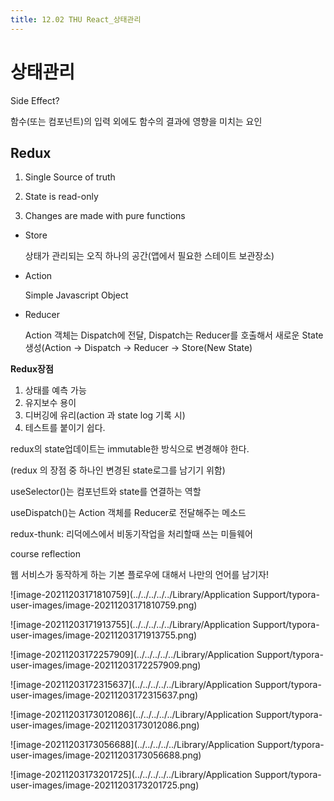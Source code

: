 ```yaml
---
title: 12.02 THU React_상태관리
---
```


# 상태관리

Side Effect?

함수(또는 컴포넌트)의 입력 외에도 함수의 결과에 영향을 미치는 요인



## Redux 

1. Single Source of truth

2. State is read-only
3. Changes are made with pure functions



- Store 

  상태가 관리되는 오직 하나의 공간(앱에서 필요한 스테이트 보관장소)

- Action 

  Simple Javascript Object

- Reducer

  Action 객체는 Dispatch에 전달, Dispatch는 Reducer를 호출해서 새로운 State 생성(Action -> Dispatch -> Reducer -> Store(New State)



**Redux장점**

1. 상태를 예측 가능
2. 유지보수 용이
3. 디버깅에 유리(action 과 state log 기록 시)
4. 테스트를 붙이기 쉽다.



redux의 state업데이트는 immutable한 방식으로 변경해야 한다.

(redux 의 장점 중 하나인 변경된 state로그를 남기기 위함)

useSelector()는 컴포넌트와 state를 연결하는 역할

useDispatch()는 Action 객체를 Reducer로 전달해주는 메소드



redux-thunk: 리덕에스에서 비동기작업을 처리할때 쓰는 미들웨어







course reflection

웹 서비스가 동작하게 하는 기본 플로우에 대해서 나만의 언어를 남기자!

![image-20211203171810759](../../../../../Library/Application Support/typora-user-images/image-20211203171810759.png)



![image-20211203171913755](../../../../../Library/Application Support/typora-user-images/image-20211203171913755.png)



![image-20211203172257909](../../../../../Library/Application Support/typora-user-images/image-20211203172257909.png)



![image-20211203172315637](../../../../../Library/Application Support/typora-user-images/image-20211203172315637.png)



![image-20211203173012086](../../../../../Library/Application Support/typora-user-images/image-20211203173012086.png)

![image-20211203173056688](../../../../../Library/Application Support/typora-user-images/image-20211203173056688.png)

![image-20211203173201725](../../../../../Library/Application Support/typora-user-images/image-20211203173201725.png)